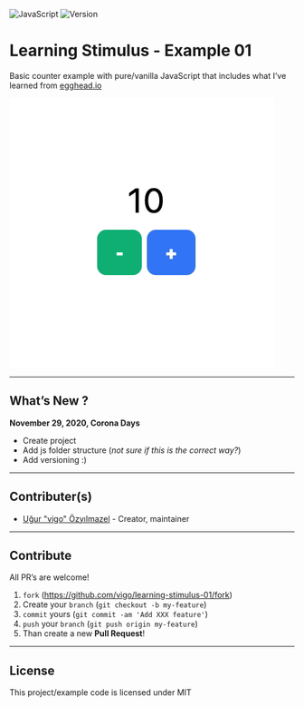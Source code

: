 ![JavaScript](https://img.shields.io/badge/javascript-vanilla-yellow.svg)
![Version](https://img.shields.io/badge/version-0.0.0-orange.svg)

# Learning Stimulus - Example 01

Basic counter example with pure/vanilla JavaScript that includes what I’ve
learned from [egghead.io][link]

![Example](screens/counter-example.gif "click buttons to increase/decreate number...")

---

## What’s New ?

**November 29, 2020, Corona Days**

- Create project
- Add js folder structure (*not sure if this is the correct way?*)
- Add versioning :)

---

## Contributer(s)

* [Uğur "vigo" Özyılmazel](https://github.com/vigo) - Creator, maintainer

---

## Contribute

All PR’s are welcome!

1. `fork` (https://github.com/vigo/learning-stimulus-01/fork)
1. Create your `branch` (`git checkout -b my-feature`)
1. `commit` yours (`git commit -am 'Add XXX feature'`)
1. `push` your `branch` (`git push origin my-feature`)
1. Than create a new **Pull Request**!

---

## License

This project/example code is licensed under MIT


[link]: https://egghead.io/lessons/javascript-update-stimulusjs-state-with-actions-getters-and-setters

